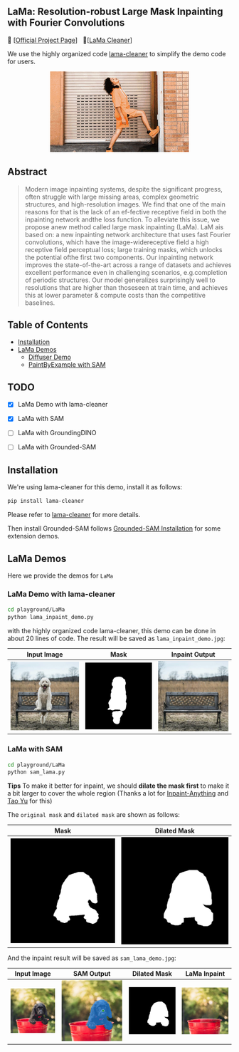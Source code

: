 ## LaMa: Resolution-robust Large Mask Inpainting with Fourier Convolutions

:grapes: [[Official Project Page](https://advimman.github.io/lama-project/)] &nbsp; :apple:[[LaMa Cleaner](https://github.com/Sanster/lama-cleaner)]

We use the highly organized code [lama-cleaner](https://github.com/Sanster/lama-cleaner) to simplify the demo code for users.

<div align="center">

![](https://raw.githubusercontent.com/senya-ashukha/senya-ashukha.github.io/master/projects/lama_21/ezgif-4-0db51df695a8.gif)

</div>

## Abstract

> Modern image inpainting systems, despite the significant progress, often struggle with large missing areas, complex geometric structures, and high-resolution images. We find that one of the main reasons for that is the lack of an ef-fective receptive field in both the inpainting network andthe loss function. To alleviate this issue, we propose anew method called large mask inpainting (LaMa). LaM ais based on: a new inpainting network architecture that uses fast Fourier convolutions, which have the image-widereceptive field
a high receptive field perceptual loss; large training masks, which unlocks the potential ofthe first two components. Our inpainting network improves the state-of-the-art across a range of datasets and achieves excellent performance even in challenging scenarios, e.g.completion of periodic structures. Our model generalizes surprisingly well to resolutions that are higher than thoseseen at train time, and achieves this at lower parameter & compute costs than the competitive baselines.

## Table of Contents
- [Installation](#installation)
- [LaMa Demos](#paint-by-example-demos)
  - [Diffuser Demo](#paintbyexample-diffuser-demos)
  - [PaintByExample with SAM](#paintbyexample-with-sam)


## TODO
- [x] LaMa Demo with lama-cleaner
- [x] LaMa with SAM
- [ ] LaMa with GroundingDINO
- [ ] LaMa with Grounded-SAM


## Installation
We're using lama-cleaner for this demo, install it as follows:
```bash
pip install lama-cleaner
```
Please refer to [lama-cleaner](https://github.com/Sanster/lama-cleaner) for more details. 

Then install Grounded-SAM follows [Grounded-SAM Installation](https://github.com/IDEA-Research/Grounded-Segment-Anything#installation) for some extension demos.

## LaMa Demos
Here we provide the demos for `LaMa`

### LaMa Demo with lama-cleaner

```bash
cd playground/LaMa
python lama_inpaint_demo.py
```
with the highly organized code lama-cleaner, this demo can be done in about 20 lines of code. The result will be saved as `lama_inpaint_demo.jpg`:

<div align="center">

| Input Image | Mask | Inpaint Output |
|:----:|:----:|:----:|
| ![](https://github.com/IDEA-Research/detrex-storage/blob/main/assets/grounded_sam/lama/example.jpg?raw=true) | ![](https://github.com/IDEA-Research/detrex-storage/blob/main/assets/grounded_sam/lama/mask.png?raw=true) | ![](https://github.com/IDEA-Research/detrex-storage/blob/main/assets/grounded_sam/lama/lama_inpaint_demo.jpg?raw=true) |

</div>

### LaMa with SAM

```bash
cd playground/LaMa
python sam_lama.py
```

**Tips** 
To make it better for inpaint, we should **dilate the mask first** to make it a bit larger to cover the whole region (Thanks a lot for [Inpaint-Anything](https://github.com/geekyutao/Inpaint-Anything) and [Tao Yu](https://github.com/geekyutao) for this)


The `original mask` and `dilated mask` are shown as follows:

<div align="center">

| Mask | Dilated Mask |
|:---:|:---:|
| ![](https://github.com/IDEA-Research/detrex-storage/blob/main/assets/grounded_sam/lama/sam_demo_mask.png?raw=true) | ![](https://github.com/IDEA-Research/detrex-storage/blob/main/assets/grounded_sam/lama/dilated_mask.png?raw=true) |

</div>


And the inpaint result will be saved as `sam_lama_demo.jpg`:

| Input Image | SAM Output | Dilated Mask | LaMa Inpaint |
|:---:|:---:|:---:|:---:|
| ![](https://github.com/IDEA-Research/detrex-storage/blob/main/assets/grounded_sam/paint_by_example/input_image.png?raw=true) | ![](https://github.com/IDEA-Research/detrex-storage/blob/main/assets/grounded_sam/paint_by_example/demo_with_point_prompt.png?raw=true) | ![](https://github.com/IDEA-Research/detrex-storage/blob/main/assets/grounded_sam/lama/dilated_mask.png?raw=true) | ![](https://github.com/IDEA-Research/detrex-storage/blob/main/assets/grounded_sam/lama/sam_lama_demo.jpg?raw=true) |

